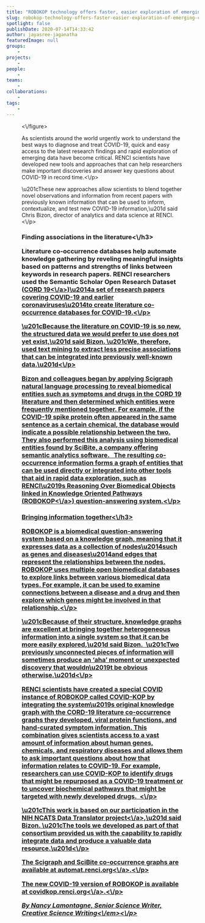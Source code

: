 ```yaml
---
title: "ROBOKOP technology offers faster, easier exploration of emerging COVID-19 research"
slug: robokop-technology-offers-faster-easier-exploration-of-emerging-covid-19-research
spotlight: false
publishDate: 2020-07-14T14:33:42
author: jayasree-jaganatha
featuredImage: null
groups:
    - 
projects:
    - 
people:
    - 
teams: 
    - 
collaborations:
    - 
tags:
    - 
---
```


<figure class="wp-block-image size-large"><img src="https:\/\/renci.org\/wp-content\/uploads\/2020\/07\/ROBOKOP-Blog-01-1024x512.png" alt="" class="wp-image-18691" srcset="https:\/\/renci.org\/wp-content\/uploads\/2020\/07\/ROBOKOP-Blog-01-1024x512.png 1024w, https:\/\/renci.org\/wp-content\/uploads\/2020\/07\/ROBOKOP-Blog-01-300x150.png 300w, https:\/\/renci.org\/wp-content\/uploads\/2020\/07\/ROBOKOP-Blog-01-768x384.png 768w, https:\/\/renci.org\/wp-content\/uploads\/2020\/07\/ROBOKOP-Blog-01-640x320.png 640w" sizes="(max-width: 1024px) 100vw, 1024px" \/><\/figure>



<p>As scientists around the world urgently work to understand the best ways to diagnose and treat COVID-19, quick and easy access to the latest research findings and rapid exploration of emerging data have become critical. RENCI scientists have developed new tools and approaches that can help researchers make important discoveries and answer key questions about COVID-19 in record time.<\/p>



<p>\u201cThese new approaches allow scientists to blend together novel observations and information from recent papers with previously known information that can be used to inform, contextualize, and test new COVID-19 information,\u201d said Chris Bizon, director of analytics and data science at RENCI.<\/p>



<h3>Finding associations in the literature<\/h3>



<p>Literature co-occurrence databases help automate knowledge gathering by reveling meaningful insights based on patterns and strengths of links between keywords in research papers. RENCI researchers used the Semantic Scholar Open Research Dataset (<a href="https:\/\/www.semanticscholar.org\/cord19" target="_blank" rel="noreferrer noopener">CORD 19<\/a>)\u2014a set of research papers covering COVID-19 and earlier coronaviruses\u2014to create literature co-occurrence databases for COVID-19.<\/p>



<p>\u201cBecause the literature on COVID-19 is so new, the structured data we would prefer to use does not yet exist,\u201d said Bizon. \u201cWe, therefore, used text mining to extract less precise associations that can be integrated into previously well-known data.\u201d<\/p>



<p>Bizon and colleagues began by applying Scigraph natural language processing to reveal biomedical entities such as symptoms and drugs in the CORD 19 literature and then determined which entities were frequently mentioned together. For example, if the COVID-19 spike protein often appeared in the same sentence as a certain chemical, the database would indicate a possible relationship between the two. They also performed this analysis using biomedical entities found by SciBite, a company offering semantic analytics software. &nbsp; The resulting co-occurrence information forms a graph of entities that can be used directly or integrated into other tools that aid in rapid data exploration, such as RENCI\u2019s Reasoning Over Biomedical Objects linked in Knowledge Oriented Pathways (<a rel="noreferrer noopener" href="https:\/\/robokop.renci.org\/" target="_blank">ROBOKOP<\/a>) question-answering system.<\/p>



<h3>Bringing information together<\/h3>



<p>ROBOKOP is a biomedical question-answering system based on a knowledge graph, meaning that it expresses data as a collection of nodes\u2014such as genes and diseases\u2014and edges that represent the relationships between the nodes. ROBOKOP uses multiple open biomedical databases to explore links between various biomedical data types. For example, it can be used to examine connections between a disease and a drug and then explore which genes might be involved in that relationship.<\/p>



<p>\u201cBecause of their structure, knowledge graphs are excellent at bringing together heterogeneous information into a single system so that it can be more easily explored,\u201d said Bizon.&nbsp; \u201cTwo previously unconnected pieces of information will sometimes produce an &#8216;aha&#8217; moment or unexpected discovery that wouldn\u2019t be obvious otherwise.\u201d<\/p>



<p>RENCI scientists have created a special COVID instance of ROBOKOP called COVID-KOP by integrating the system\u2019s original knowledge graph with the CORD-19 literature co-occurrence graphs they developed, viral protein functions, and hand-curated symptom information. This combination gives scientists access to a vast amount of information about human genes, chemicals, and respiratory diseases and allows them to ask important questions about how that information relates to COVID-19. For example, researchers can use COVID-KOP to identify drugs that might be repurposed as a COVID-19 treatment or to uncover biochemical pathways that might be targeted with newly developed drugs.&nbsp;&nbsp;<\/p>



<p>\u201cThis work is based on our participation in the <a href="https:\/\/ncats.nih.gov\/translator\/about">NIH NCATS Data Translator project<\/a>,\u201d said Bizon. \u201cThe tools we developed as part of that consortium provided us with the capability to rapidly integrate data and produce a valuable data resource.\u201d<\/p>



<p>The Scigraph and SciBite co-occurrence graphs are available at&nbsp;<a href="https:\/\/automat.renci.org\/" target="_blank" rel="noreferrer noopener">automat.renci.org<\/a>.<\/p>



<p>The new COVID-19 version of ROBOKOP is available at&nbsp;<a rel="noreferrer noopener" href="http:\/\/covidkop.renci.org\/" target="_blank">covidkop.renci.org<\/a>.<\/p>



<p class="has-text-align-right"><em>By Nancy Lamontagne, Senior Science Writer, Creative Science Writing<\/em><\/p>

